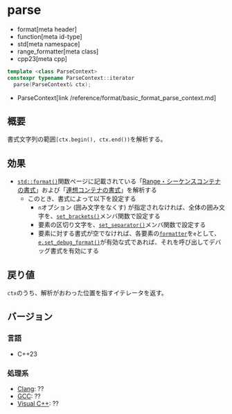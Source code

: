 # parse
* format[meta header]
* function[meta id-type]
* std[meta namespace]
* range_formatter[meta class]
* cpp23[meta cpp]

```cpp
template <class ParseContext>
constexpr typename ParseContext::iterator
  parse(ParseContext& ctx);
```
* ParseContext[link /reference/format/basic_format_parse_context.md]

## 概要
書式文字列の範囲`[ctx.begin(), ctx.end())`を解析する。


## 効果
- [`std::format()`](/reference/format/format.md)関数ページに記載されている「[Range・シーケンスコンテナの書式](/reference/format/format.md#range-format-options)」および「[連想コンテナの書式](/reference/format/format.md#assoc-format-options)」を解析する
    - このとき、書式によって以下を設定する
        - `n`オプション (囲み文字をなくす) が指定されなければ、全体の囲み文字を、[`set_brackets()`](set_brackets.md)メンバ関数で設定する
        - 要素の区切り文字を、[`set_separator()`](set_separator.md)メンバ関数で設定する
        - 要素に対する書式が空でなければ、各要素の[`formatter`](/reference/format/formatter.md)を`e`として、[`e.set_debug_format()`](/reference/format/formatter/set_debug_format.md)が有効な式であれば、それを呼び出してデバッグ書式を有効にする


## 戻り値
`ctx`のうち、解析がおわった位置を指すイテレータを返す。


## バージョン
### 言語
- C++23

### 処理系
- [Clang](/implementation.md#clang): ??
- [GCC](/implementation.md#gcc): ??
- [Visual C++](/implementation.md#visual_cpp): ??

